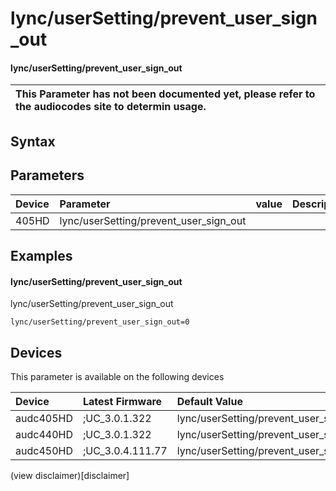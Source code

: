 ﻿---
description: lync/userSetting/prevent_user_sign_out
search: false
---

# lync/userSetting/prevent_user_sign_out

#### lync/userSetting/prevent_user_sign_out


| This Parameter has not been documented yet, please refer to the audiocodes site to determin usage.  | 
| :--- |

## Syntax

## Parameters
|Device|Parameter|value|Description|
|:---|:---|:---|:---|
| 405HD | lync/userSetting/prevent_user_sign_out |  |  |

## Examples
#### lync/userSetting/prevent_user_sign_out

lync/userSetting/prevent_user_sign_out

```
lync/userSetting/prevent_user_sign_out=0
```

## Devices
This parameter is available on the following devices

| Device | Latest Firmware | Default Value |
|:---|:---|:---|
| audc405HD | ;UC_3.0.1.322 | lync/userSetting/prevent_user_sign_out=0 
| audc440HD | ;UC_3.0.1.322 | lync/userSetting/prevent_user_sign_out=0 
| audc450HD | ;UC_3.0.4.111.77 | lync/userSetting/prevent_user_sign_out=0 

(view disclaimer)[disclaimer]
